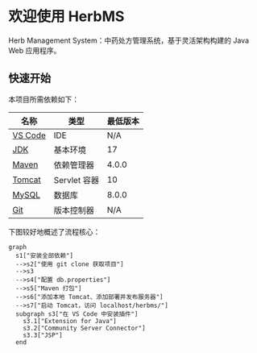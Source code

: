 # 欢迎使用 HerbMS

Herb Management System：中药处方管理系统，基于灵活架构构建的 Java Web 应用程序。

## 快速开始

本项目所需依赖如下：

|名称|类型|最低版本|
|-|-|-|
|[VS Code](https://code.visualstudio.com/#alt-downloads)|IDE|N/A|
|[JDK](https://www.oracle.com/cn/java/technologies/downloads/)|基本环境|17|
|[Maven](https://maven.apache.org/download.cgi)|依赖管理器|4.0.0|
|[Tomcat](https://tomcat.apache.org/download-10.cgi)|Servlet 容器|10|
|[MySQL](https://dev.mysql.com/downloads/mysql/)|数据库|8.0.0|
|[Git](https://git-scm.com/download/)|版本控制器|N/A|

下图较好地概述了流程核心：

```mermaid
graph
  s1["安装全部依赖"]
  -->s2["使用 git clone 获取项目"]
  -->s3
  -->s4["配置 db.properties"]
  -->s5["Maven 打包"]
  -->s6["添加本地 Tomcat、添加部署并发布服务器"]
  -->s7["启动 Tomcat，访问 localhost/herbms/"]
  subgraph s3["在 VS Code 中安装插件"]
    s3.1["Extension for Java"]
    s3.2["Community Server Connector"]
    s3.3["JSP"]
  end
```
